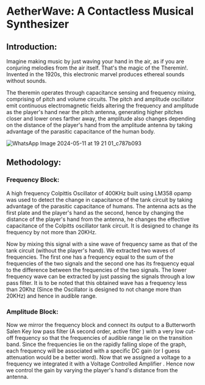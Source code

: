 # AetherWave: A Contactless Musical Synthesizer

## Introduction:
Imagine making music by just waving your hand in the air, as if you are conjuring melodies from the air itself. That's the magic of the Theremin!. Invented in the 1920s, this electronic marvel produces ethereal sounds without sounds.

The theremin operates through capacitance sensing and frequency mixing, comprising of pitch and volume circuits. The pitch and amplitude oscillator emit continuous electromagnetic fields altering the frequency and amplitude as the player's hand near the pitch antenna, generating higher pitches closer and lower ones farther away, the amplitude also changes depending on the distance of the player's hand from the amplitude antenna by taking advantage of the parasitic capacitance of the human body.

![WhatsApp Image 2024-05-11 at 19 21 01_c787b093](https://github.com/Projects23-24/Theremin/assets/133627261/73382de1-57e6-4771-8310-ac378054b968)

## Methodology:
### Frequency Block:
A high frequency Colpittis Oscillator of 400KHz built using LM358 opamp was used to detect the change in capacitance of the tank circuit by taking advantage of the parasitic capacitance of humans. The antenna acts as the first plate and the player's hand as the second, hence by changing the distance of the player's hand from the antenna, he changes the effective capacitance of the Colpitts oscillator tank circuit. It is designed to change its frequency by not more than 20KHz.

Now by mixing this signal with a sine wave of frequency same as that of the tank circuit (without the player's hand). We extracted two waves of frequencies. The first one has a frequency equal to the sum of the frequencies of the two signals and the second one has its frequency equal to the difference between the frequencies of the two signals. The lower frequency wave can be extracted by just passing the signals through a low pass filter. It is to be noted that this obtained wave has a frequency less than 20Khz (Since the Oscillator is designed to not change more than 20KHz) and hence in audible range. 

### Amplitude Block:
Now we mirror the frequency block and connect its output to a Butterworth Salen Key low pass filter (A second order, active filter ) with a very low cut-off frequency so that the frequencies of audible range lie on the transition band. Since the frequencies lie on the rapidly falling slope of the graph, each frequency will be associated with a specific DC gain (or I guess attenuation would be a better word). Now that we assigned a voltage to a frequency we integrated it with a Voltage Controlled Amplifier . Hence now we control the gain by varying the player's hand's distance from the antenna.


